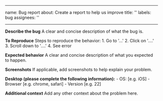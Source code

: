 
---
name: Bug report
about: Create a report to help us improve
title: ''
labels: bug
assignees: ''

---

**Describe the bug**
     A clear and concise description of what the bug is.

**To Reproduce**
     Steps to reproduce the behavior:
     1. Go to '...'
     2. Click on '....'
     3. Scroll down to '....'
     4. See error

**Expected behavior**
     A clear and concise description of what you expected to happen.

**Screenshots**
     If applicable, add screenshots to help explain your problem.

**Desktop (please complete the following information):**
     - OS: [e.g. iOS]
     - Browser [e.g. chrome, safari]
     - Version [e.g. 22]

**Additional context**
     Add any other context about the problem here.

